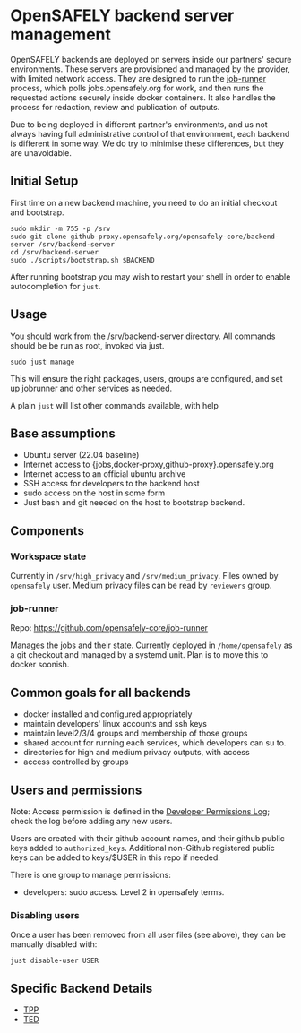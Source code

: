 # OpenSAFELY backend server management

OpenSAFELY backends are deployed on servers inside our partners' secure
environments. These servers are provisioned and managed by the provider,
with limited network access. They are designed to run the
[job-runner](https://github.com/opensafely-core/job-runner) process,
which polls jobs.opensafely.org for work, and then runs the requested
actions securely inside docker containers. It also handles the process for
redaction, review and publication of outputs.

Due to being deployed in different partner's environments, and us not
always having full administrative control of that environment, each
backend is different in some way. We do try to minimise these
differences, but they are unavoidable.

## Initial Setup

First time on a new backend machine, you need to do an initial checkout and bootstrap.

```
sudo mkdir -m 755 -p /srv
sudo git clone github-proxy.opensafely.org/opensafely-core/backend-server /srv/backend-server
cd /srv/backend-server
sudo ./scripts/bootstrap.sh $BACKEND
```

After running bootstrap you may wish to restart your shell in order to enable 
autocompletion for `just`.

## Usage

You should work from the /srv/backend-server directory.  All commands should be
be run as root, invoked via just.

```
sudo just manage
```

This will ensure the right packages, users, groups are configured, and set up
jobrunner and other services as needed.

A plain `just` will list other commands available, with help


## Base assumptions

 * Ubuntu server (22.04 baseline)
 * Internet access to {jobs,docker-proxy,github-proxy}.opensafely.org
 * Internet access to an official ubuntu archive
 * SSH access for developers to the backend host
 * sudo access on the host in some form
 * Just bash and git needed on the host to bootstrap backend.

## Components

### Workspace state

Currently in `/srv/high_privacy` and `/srv/medium_privacy`. Files owned by
`opensafely` user. Medium privacy files can be read by `reviewers` group.

### job-runner
 
Repo: https://github.com/opensafely-core/job-runner

Manages the jobs and their state. Currently deployed in `/home/opensafely` as a git
checkout and managed by a systemd unit.  Plan is to move this to docker
soonish.

## Common goals for all backends

 * docker installed and configured appropriately
 * maintain developers' linux accounts and ssh keys
 * maintain level2/3/4 groups and membership of those groups
 * shared account for running each services, which developers can su to.
 * directories for high and medium privacy outputs, with access
 * access controlled by groups

## Users and permissions

Note: Access permission is defined in the 
[Developer Permissions Log](https://www.bennett.wiki/products/developer-permissions-log/); check the log before adding any new users.

Users are created with their github account names, and their github public keys
added to `authorized_keys`. Additional non-Github registered public keys can be
added to keys/$USER in this repo if needed.

There is one group to manage permissions:

* developers: sudo access. Level 2 in opensafely terms.


### Disabling users

Once a user has been removed from all user files (see above), they can be manually disabled with:

```
just disable-user USER
```

## Specific Backend Details

 - [TPP](backends/tpp/README.md)
 - [TED](backends/ted/README.md)
